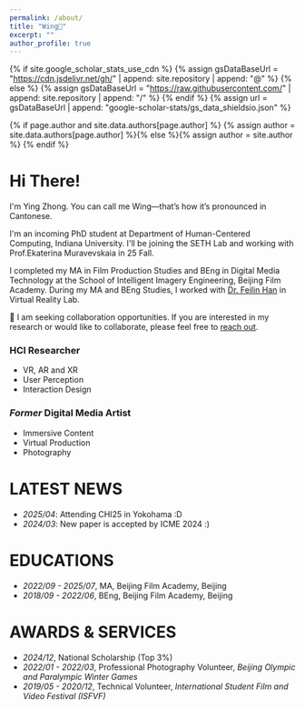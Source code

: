 ```yaml
---
permalink: /about/
title: "Wing🪽"
excerpt: ""
author_profile: true
---
```


{% if site.google_scholar_stats_use_cdn %}
{% assign gsDataBaseUrl = "https://cdn.jsdelivr.net/gh/" | append: site.repository | append: "@" %}
{% else %}
{% assign gsDataBaseUrl = "https://raw.githubusercontent.com/" | append: site.repository | append: "/" %}
{% endif %}
{% assign url = gsDataBaseUrl | append: "google-scholar-stats/gs_data_shieldsio.json" %}

{% if page.author and site.data.authors[page.author] %}
  {% assign author = site.data.authors[page.author] %}{% else %}{% assign author = site.author %}
{% endif %}

<span class='anchor' id='about-me'></span>

# Hi There!
I'm Ying Zhong. You can call me Wing—that’s how it’s pronounced in Cantonese. 

I'm an incoming PhD student at Department of Human-Centered Computing, Indiana University. I'll be joining the SETH Lab and working with Prof.Ekaterina Muravevskaia in 25 Fall. 

I completed my MA in Film Production Studies and BEng in Digital Media Technology at the School of Intelligent Imagery Engineering, Beijing Film Academy. During my MA and BEng Studies, I worked with [Dr. Feilin Han](http://feilinh.cn) in Virtual Reality Lab.


<div class="notification-box">
<div class='notification-box-text' markdown="1">
📢 I am seeking collaboration opportunities. If you are interested in my research or would like to collaborate, please feel free to <a href="mailto:{{ author.email }}">reach out</a>.
</div>
</div>

<div class="highlight-blocks">
<div class="highlight-block">
    <h3>HCI Researcher</h3>
    <ul>
      <li>VR, AR and XR</li>
      <li>User Perception</li>
      <li>Interaction Design</li>
    </ul>
  </div>
  
  <div class="highlight-block">
    <h3><em>Former</em> Digital Media Artist</h3>
    <ul>
      <li>Immersive Content</li>
      <li>Virtual Production</li>
      <li>Photography</li>
    </ul>
  </div>
</div>

<!--My research interest includes neural machine translation and computer vision. I have published more than 100 papers at the top international AI conferences with total <a href='https://scholar.google.com/citations?user=DhtAFkwAAAAJ'>google scholar citations <strong><span id='total_cit'>260000+</span></strong></a> (You can also use google scholar badge <a href='https://scholar.google.com/citations?user=DhtAFkwAAAAJ'><img src="https://img.shields.io/endpoint?url={{ url | url_encode }}&logo=Google%20Scholar&labelColor=f6f6f6&color=9cf&style=flat&label=citations"></a>).-->

# LATEST NEWS
- *2025/04*: Attending CHI25 in Yokohama :D
- *2024/03*: New paper is accepted by ICME 2024 :)

# EDUCATIONS
- *2022/09 - 2025/07*, MA, Beijing Film Academy, Beijing
- *2018/09 - 2022/06*, BEng, Beijing Film Academy, Beijing

# AWARDS & SERVICES
- *2024/12*, National Scholarship (Top 3%)
- *2022/01 - 2022/03*, Professional Photography Volunteer, *Beijing Olympic and Paralympic Winter Games*
- *2019/05 - 2020/12*, Technical Volunteer, *International Student Film and Video Festival (ISFVF)*


